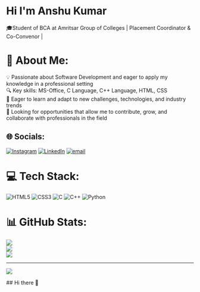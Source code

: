 # Hi I'm Anshu Kumar
🎓Student of BCA at Amritsar Group of Colleges | Placement Coordinator & Co-Convenor |
# 💫 About Me:
💡 Passionate about Software Development and eager to apply my knowledge in a professional setting<br>🔍 Key skills: MS-Office, C Language, C++ Language, HTML, CSS<br>🚀 Eager to learn and adapt to new challenges, technologies, and industry trends<br>🤝 Looking for opportunities that allow me to contribute, grow, and collaborate with professionals in the field


## 🌐 Socials:
[![Instagram](https://img.shields.io/badge/Instagram-%23E4405F.svg?logo=Instagram&logoColor=white)](https://instagram.com/skyasthetic_35) [![LinkedIn](https://img.shields.io/badge/LinkedIn-%230077B5.svg?logo=linkedin&logoColor=white)](https://linkedin.com/in/anshukumar539) [![email](https://img.shields.io/badge/Email-D14836?logo=gmail&logoColor=white)](mailto:anshuku539@gmail.com) 

# 💻 Tech Stack:
![HTML5](https://img.shields.io/badge/html5-%23E34F26.svg?style=for-the-badge&logo=html5&logoColor=white) ![CSS3](https://img.shields.io/badge/css3-%231572B6.svg?style=for-the-badge&logo=css3&logoColor=white) ![C](https://img.shields.io/badge/c-%2300599C.svg?style=for-the-badge&logo=c&logoColor=white) ![C++](https://img.shields.io/badge/c++-%2300599C.svg?style=for-the-badge&logo=c%2B%2B&logoColor=white) ![Python](https://img.shields.io/badge/python-3670A0?style=for-the-badge&logo=python&logoColor=ffdd54)
# 📊 GitHub Stats:
![](https://github-readme-stats.vercel.app/api?username=anshuku539&theme=dark&hide_border=false&include_all_commits=false&count_private=false)<br/>
![](https://nirzak-streak-stats.vercel.app/?user=anshuku539&theme=dark&hide_border=false)<br/>
![](https://github-readme-stats.vercel.app/api/top-langs/?username=anshuku539&theme=dark&hide_border=false&include_all_commits=false&count_private=false&layout=compact)

---
[![](https://visitcount.itsvg.in/api?id=anshuku539&icon=0&color=0)](https://visitcount.itsvg.in)

<!-- Proudly created with GPRM ( https://gprm.itsvg.in ) -->## Hi there 👋

<!--
**anshuku539/anshuku539** is a ✨ _special_ ✨ repository because its `README.md` (this file) appears on your GitHub profile.

Here are some ideas to get you started:

- 🔭 I’m currently working on ...
- 🌱 I’m currently learning ...
- 👯 I’m looking to collaborate on ...
- 🤔 I’m looking for help with ...
- 💬 Ask me about ...
- 📫 How to reach me: ...
- 😄 Pronouns: ...
- ⚡ Fun fact: ...
-->
